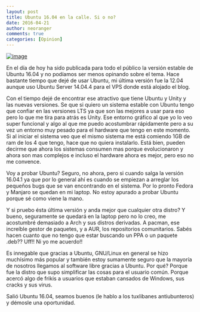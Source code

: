 ```yaml
---
layout: post
title: Ubuntu 16.04 en la calle. Si o no?
date: 2016-04-21
author: neoranger
comments: true
categories: [Opinion]
---
```

<a href="http://www.neositelinux.com.ar/wp-content/uploads/2016/04/wp-1461253664471.jpg"><img title="wp-1461253664471" class="alignnone size-full" alt="image" src="http://www.neositelinux.com.ar/wp-content/uploads/2016/04/wp-1461253664471.jpg" /></a>

En el día de hoy ha sido publicada para todo el público la versión estable de Ubuntu 16.04 y no podíamos ser menos opinando sobre el tema.
Hace bastante tiempo que dejé de usar Ubuntu, mi última versión fue la 12.04 aunque uso Ubuntu Server 14.04.4 para el VPS donde está alojado el blog.

Con el tiempo dejé de encontrar ese atractivo que tiene Ubuntu y Unity y las nuevas versiones. Se que si quiero un sistema estable con Ubuntu tengo que confiar en las versiones LTS ya que son las mejores a usar para eso pero lo que me tira para atrás es Unity. Ese entorno gráfico al que yo lo veo super funcional y algo al que me puedo acostumbrar rápidamente pero a su vez un entorno muy pesado para el hardware que tengo en este momento. Si al iniciar el sistema veo que el mismo sistema me está comiendo 1GB de ram de los 4 que tengo, hace que no quiera instalarlo. Está bien, pueden decirme que ahora los sistemas consumen mas porque evolucionaron y ahora son mas complejos e incluso el hardware ahora es mejor, pero eso no me convence.

Voy a probar Ubuntu? Seguro, no ahora, pero si cuando salga la versión 16.04.1 ya que por lo general ahí es cuando se empiezan a arreglar los pequeños bugs que se van encontrando en el sistema. Por lo pronto Fedora y Manjaro se quedan en mi laptop. No estoy apurado a probar Ubuntu porque sé como viene la mano.

Y si pruebo ésta última versión y anda mejor que cualquier otra distro? Y bueno, seguramente se quedará en la laptop pero no lo creo, me acostumbré demasiado a Arch y sus distros derivadas. A pacman, ese increíble gestor de paquetes, y a AUR, los repositorios comunitarios. Sabés hacen cuanto que no tengo que estar buscando un PPA o un paquete .deb?? Uff!! Ni yo me acuerdo!!

Es innegable que gracias a Ubuntu, GNU/Linux en general se hizo muchísimo más popular y también estoy sumamente seguro que la mayoría de nosotros llegamos al software libre gracias a Ubuntu. Por qué? Porque fue la distro que supo simplificar las cosas para el usuario común. Porque acercó algo de frikis a usuarios que estaban cansados de Windows, sus cracks y sus virus.

Salió Ubuntu 16.04, seamos buenos (le hablo a los tuxlibanes antiubunteros) y démosle una oportunidad.
